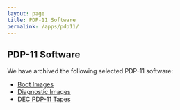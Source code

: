 ```yaml
---
layout: page
title: PDP-11 Software
permalink: /apps/pdp11/
---
```


PDP-11 Software
---------------

We have archived the following selected PDP-11 software:

- [Boot Images](boot/)
- [Diagnostic Images](diags/)
- [DEC PDP-11 Tapes](tapes/)
